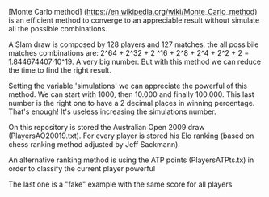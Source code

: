 [Monte Carlo method] (https://en.wikipedia.org/wiki/Monte_Carlo_method) is an efficient method to converge to an appreciable result without simulate all the possible combinations. 

A Slam draw is composed by 128 players and 127 matches, the all possibile matches combinations are: 2^64 + 2^32 + 2 ^16 + 2^8 + 2^4 + 2^2 + 2 = 1.844674407·10^19. A very big number. But with this method we can reduce the time to find the right result. 

Setting the variable 'simulations' we can appreciate the powerful of this method. We can start with 1000, then 10.000 and finally 100.000. This last number is the right one to have a 2 decimal places in winning percentage. That's enough! It's useless increasing the simulations number.

On this repository is stored the Australian Open 2009 draw (PlayersAO20019.txt). For every player is stored his Elo ranking (based on chess ranking method adjusted by Jeff Sackmann).

An alternative ranking method is using the ATP points (PlayersATPts.tx) in order to classify the current player powerful

The last one is a "fake" example with the same score for all players
